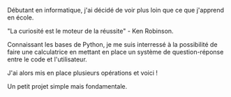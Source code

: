 Débutant en informatique, j'ai décidé de voir plus loin que ce que j'apprend en école. 

"La curiosité est le moteur de la réussite" - Ken Robinson.

Connaissant les bases de Python, je me suis interressé à la possibilité de faire une calculatrice en mettant en place un système de question-réponse entre le code et l'utilisateur.

J'ai alors mis en place plusieurs opérations et voici !

Un petit projet simple mais fondamentale.

